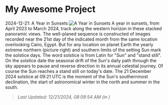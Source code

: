 # My Awesome Project

<!-- APOD Start -->
2024-12-21: A Year in Sunsets
![A Year in Sunsets](https://apod.nasa.gov/apod/image/2412/SunsetYearOmar800.jpg)
A year in sunsets, from April 2023 to March 2024, track along the western horizon in these stacked panoramic views. The well-planed sequence is constructed of images recorded near the 21st day of the indicated month from the same location overlooking Cairo, Egypt. But for any location on planet Earth the yearly extreme northern (picture right) and southern limits of the setting Sun mark the solstice days. The word solstice is from Latin for "Sun" and "stand still". On the solstice date the seasonal drift of the Sun's daily path through the sky appears to pause and reverse direction in its annual celestial journey. Of course the Sun reaches a stand still on today's date. The 21 December 2024 solstice at 09:21 UTC is the moment of the Sun's southernmost declination, the start of astronomical winter in the north and summer in the south.
> _Last Updated: 12/21/2024, 08:09:54 AM (in )_
<!-- APOD End -->
